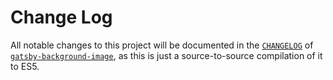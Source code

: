 # Change Log

All notable changes to this project will be documented in the [`CHANGELOG`](https://github.com/timhagn/gatsby-background-image/blob/fix41-z-index-bug/packages/gatsby-background-image/CHANGELOG.md)
of [`gatsby-background-image`](https://github.com/timhagn/gatsby-background-image/tree/master/packages/gatsby-background-image),
as this is just a source-to-source compilation of it to ES5.

<a name="1.1.2"></a>
